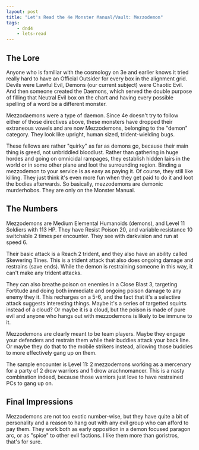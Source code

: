 ```yaml
---
layout: post
title: "Let's Read the 4e Monster Manual/Vault: Mezzodemon"
tags:
    - dnd4
    - lets-read
---
```


## The Lore

Anyone who is familiar with the cosmology on 3e and earlier knows it tried
really hard to have an Official Outsider for every box in the alignment
grid. Devils were Lawful Evil, Demons (our current subject) were Chaotic
Evil. And then someone created the Daemons, which served the double purpose of
filling that Neutral Evil box on the chart and having every possible spelling of
a word be a different monster.

Mezzodaemons were a type of daemon. Since 4e doesn't try to follow either of
those directives above, these monsters have dropped their extraneous vowels and
are now Mezzodemons, belonging to the "demon" category. They look like upright,
human sized, trident-wielding bugs.

These fellows are rather "quirky" as far as demons go, because their main thing
is greed, not unbriddled bloodlust. Rather than gathering in huge hordes and
going on omnicidal rampages, they establish hidden lairs in the world or in some
other plane and loot the surrounding region. Binding a mezzodemon to your
service is as easy as paying it. Of course, they still like killing. They just
think it's even more fun when they get paid to do it and loot the bodies
afterwards. So basically, mezzodemons are demonic murderhobos. They are only on
the Monster Manual.

## The Numbers

Mezzodemons are Medium Elemental Humanoids (demons), and Level 11 Soldiers with
113 HP. They have Resist Poison 20, and variable resistance 10 switchable 2
times per encounter. They see with darkvision and run at speed 6.

Their basic attack is a Reach 2 trident, and they also have an ability called
Skewering Tines. This is a trident attack that also does ongoing damage and
restrains (save ends). While the demon is restraining someone in this way, it
can't make any trident attacks.

They can also breathe poison on enemies in a Close Blast 3, targeting Fortitude
and doing both immediate and ongoing poison damage to any enemy they it. This
recharges on a 5-6, and the fact that it's a selective attack suggests
interesting things. Maybe it's a series of targetted squirts instead of a cloud?
Or maybe it is a cloud, but the poison is made of pure evil and anyone who hangs
out with mezzodemons is likely to be immune to it.

Mezzodemons are clearly meant to be team players. Maybe they engage your
defenders and restrain them while their buddies attack your back line. Or maybe
they do that to the mobile strikers instead, allowing those buddies to more
effectively gang up on them.

The sample encounter is Level 11: 2 mezzodemons working as a mercenary for a
party of 2 drow warriors and 1 drow arachnomancer. This is a nasty combination
indeed, because those warriors just love to have restrained PCs to gang up on.

## Final Impressions

Mezzodemons are not too exotic number-wise, but they have quite a bit of
personality and a reason to hang out with any evil group who can afford to pay
them. They work both as early opposition in a demon focused paragon arc, or as
"spice" to other evil factions. I like them more than goristros, that's for
sure.
